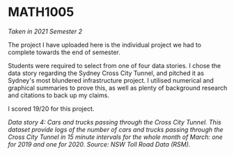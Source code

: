 # MATH1005

*Taken in 2021 Semester 2*

The project I have uploaded here is the individual project we had to complete towards the end of semester.

Students were required to select from one of four data stories. I chose the data story regarding the Sydney Cross City Tunnel, and pitched it as Sydney's most blundered infrastructure project. I utilised numerical and graphical summaries to prove this, as well as plenty of background research and citations to back up my claims. 

I scored 19/20 for this project.

_Data story 4: Cars and trucks passing through the Cross City Tunnel. This dataset provide logs of the number of cars and trucks passing through the Cross City Tunnel in 15 minute intervals for the whole month of March: one for 2019 and one for 2020. Source: NSW Toll Road Data (RSM)._
